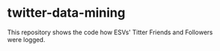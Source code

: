 # twitter-data-mining
This repository shows the code how ESVs' Titter Friends and Followers were logged.
